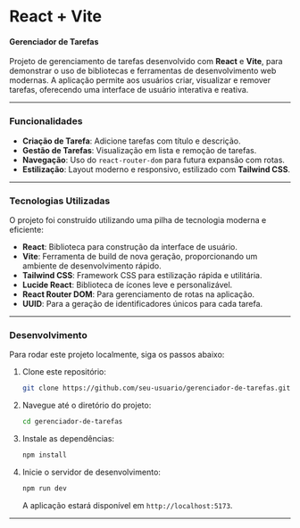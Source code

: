 # React + Vite

#### Gerenciador de Tarefas

Projeto de gerenciamento de tarefas desenvolvido com **React** e **Vite**, para demonstrar o uso de bibliotecas e ferramentas de desenvolvimento web modernas. A aplicação permite aos usuários criar, visualizar e remover tarefas, oferecendo uma interface de usuário interativa e reativa.

-----

### Funcionalidades

  * **Criação de Tarefa**: Adicione tarefas com título e descrição.
  * **Gestão de Tarefas**: Visualização em lista e remoção de tarefas.
  * **Navegação**: Uso do `react-router-dom` para futura expansão com rotas.
  * **Estilização**: Layout moderno e responsivo, estilizado com **Tailwind CSS**.

-----

### Tecnologias Utilizadas

O projeto foi construído utilizando uma pilha de tecnologia moderna e eficiente:

  * **React**: Biblioteca para construção da interface de usuário.
  * **Vite**: Ferramenta de build de nova geração, proporcionando um ambiente de desenvolvimento rápido.
  * **Tailwind CSS**: Framework CSS para estilização rápida e utilitária.
  * **Lucide React**: Biblioteca de ícones leve e personalizável.
  * **React Router DOM**: Para gerenciamento de rotas na aplicação.
  * **UUID**: Para a geração de identificadores únicos para cada tarefa.

-----

### Desenvolvimento

Para rodar este projeto localmente, siga os passos abaixo:

1.  Clone este repositório:
    ```bash
    git clone https://github.com/seu-usuario/gerenciador-de-tarefas.git
    ```
2.  Navegue até o diretório do projeto:
    ```bash
    cd gerenciador-de-tarefas
    ```
3.  Instale as dependências:
    ```bash
    npm install
    ```
4.  Inicie o servidor de desenvolvimento:
    ```bash
    npm run dev
    ```
    A aplicação estará disponível em `http://localhost:5173`.

-----
